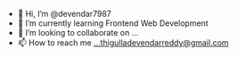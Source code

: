 - 👋 Hi, I’m @devendar7987
- 🌱 I’m currently learning Frontend Web Development
- 💞️ I’m looking to collaborate on ...
- 📫 How to reach me ...thigulladevendarreddy@gmail.com

<!---
devendar7987/devendar7987 is a ✨ special ✨ repository because its `README.md` (this file) appears on your GitHub profile.
You can click the Preview link to take a look at your changes.
--->
